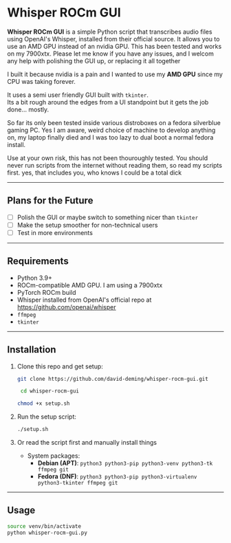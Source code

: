 # Whisper ROCm GUI

**Whisper ROCm GUI** is a simple Python script that transcribes audio files using OpenAI's Whisper, installed from their official source. It allows you to use an AMD GPU instead of an nvidia GPU. This has been tested and works on my 7900xtx. Please let me know if you have any issues, and I welcom any help with polishing the GUI up, or replacing it all together

I built it because nvidia is a pain and I wanted to use my **AMD GPU** since my CPU was taking forever. 

It uses a semi user friendly GUI built with `tkinter`.  
Its a bit rough around the edges from a UI standpoint but it gets the job done... mostly. 

So far its only been tested inside various distroboxes on a fedora silverblue gaming PC. Yes I am aware, weird choice of machine to develop anything on, my laptop finally died and I was too lazy to dual boot a normal fedora install. 

Use at your own risk, this has not been thouroughly tested. You should never run scripts from the internet without reading them, so read my scripts first. 
yes, that includes you, who knows I could be a total dick

---

## Plans for the Future

- [ ] Polish the GUI or maybe switch to something nicer than `tkinter`
- [ ] Make the setup smoother for non-technical users
- [ ] Test in more environments

---

## Requirements

- Python 3.9+
- ROCm-compatible AMD GPU. I am using a 7900xtx
- PyTorch ROCm build
- Whisper installed from OpenAI's official repo at https://github.com/openai/whisper
- `ffmpeg`
- `tkinter`

---

## Installation

1. Clone this repo and get setup:
    ```bash
    git clone https://github.com/david-deming/whisper-rocm-gui.git
    ```
   ```bash
    cd whisper-rocm-gui
   ```
    ```bash
    chmod +x setup.sh
    ```

2. Run the setup script:
    ```bash
    ./setup.sh
    ```

3. Or read the script first and manually install things
    - System packages:
        - **Debian (APT)**: `python3 python3-pip python3-venv python3-tk ffmpeg git`
        - **Fedora (DNF)**: `python3 python3-pip python3-virtualenv python3-tkinter ffmpeg git`

---

## Usage

```bash
source venv/bin/activate
python whisper-rocm-gui.py
